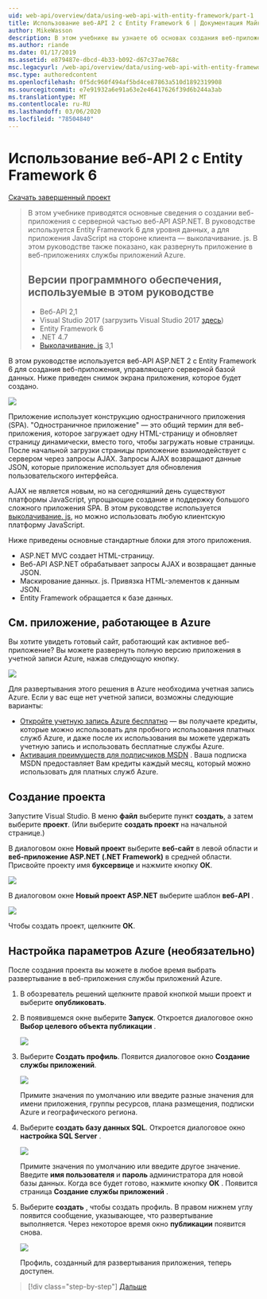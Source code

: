 ```yaml
---
uid: web-api/overview/data/using-web-api-with-entity-framework/part-1
title: Использование веб-API 2 с Entity Framework 6 | Документация Майкрософт
author: MikeWasson
description: В этом учебнике вы узнаете об основах создания веб-приложения с веб-API ASP.NET серверной частью. В руководстве используется Entity Framework 6 для макета данных...
ms.author: riande
ms.date: 01/17/2019
ms.assetid: e879487e-dbcd-4b33-b092-d67c37ae768c
msc.legacyurl: /web-api/overview/data/using-web-api-with-entity-framework/part-1
msc.type: authoredcontent
ms.openlocfilehash: 0f5dc960f494af5bd4ce87863a510d1892319908
ms.sourcegitcommit: e7e91932a6e91a63e2e46417626f39d6b244a3ab
ms.translationtype: MT
ms.contentlocale: ru-RU
ms.lasthandoff: 03/06/2020
ms.locfileid: "78504840"
---
```

# <a name="using-web-api-2-with-entity-framework-6"></a>Использование веб-API 2 с Entity Framework 6

[Скачать завершенный проект](https://github.com/MikeWasson/BookService)

> В этом учебнике приводятся основные сведения о создании веб-приложения с серверной частью веб-API ASP.NET. В руководстве используется Entity Framework 6 для уровня данных, а для приложения JavaScript на стороне клиента — выколачивание. js. В этом руководстве также показано, как развернуть приложение в веб-приложениях службы приложений Azure.
>
> ## <a name="software-versions-used-in-the-tutorial"></a>Версии программного обеспечения, используемые в этом руководстве
>
> - Веб-API 2,1
> - Visual Studio 2017 (загрузить Visual Studio 2017 [здесь](https://visualstudio.microsoft.com/downloads/?utm_medium=microsoft&utm_source=docs.microsoft.com&utm_campaign=button+cta&utm_content=download+vs2017))
> - Entity Framework 6
> - .NET 4.7
> - [Выколачивание. js](http://knockoutjs.com/) 3,1

В этом руководстве используется веб-API ASP.NET 2 с Entity Framework 6 для создания веб-приложения, управляющего серверной базой данных. Ниже приведен снимок экрана приложения, которое будет создано.

[![](part-1/_static/image2.png)](part-1/_static/image1.png)

Приложение использует конструкцию одностраничного приложения (SPA). "Одностраничное приложение" — это общий термин для веб-приложения, которое загружает одну HTML-страницу и обновляет страницу динамически, вместо того, чтобы загружать новые страницы. После начальной загрузки страницы приложение взаимодействует с сервером через запросы AJAX. Запросы AJAX возвращают данные JSON, которые приложение использует для обновления пользовательского интерфейса.

AJAX не является новым, но на сегодняшний день существуют платформы JavaScript, упрощающие создание и поддержку большого сложного приложения SPA. В этом руководстве используется [выколачивание. js](http://knockoutjs.com/), но можно использовать любую клиентскую платформу JavaScript.

Ниже приведены основные стандартные блоки для этого приложения.

- ASP.NET MVC создает HTML-страницу.
- Веб-API ASP.NET обрабатывает запросы AJAX и возвращает данные JSON.
- Маскирование данных. js. Привязка HTML-элементов к данным JSON.
- Entity Framework обращается к базе данных.

## <a name="see-this-app-running-on-azure"></a>См. приложение, работающее в Azure

Вы хотите увидеть готовый сайт, работающий как активное веб-приложение? Вы можете развернуть полную версию приложения в учетной записи Azure, нажав следующую кнопку.

[![](http://azuredeploy.net/deploybutton.png)](https://azuredeploy.net/?WT.mc_id=deploy_azure_aspnet&repository=https://github.com/tfitzmac/BookService)

Для развертывания этого решения в Azure необходима учетная запись Azure. Если у вас еще нет учетной записи, возможны следующие варианты:

- [Откройте учетную запись Azure бесплатно](https://azure.microsoft.com/pricing/free-trial/?WT.mc_id=A443DD604) — вы получаете кредиты, которые можно использовать для пробного использования платных служб Azure, и даже после их использования вы можете удержать учетную запись и использовать бесплатные службы Azure.
- [Активация преимуществ для подписчиков MSDN](https://azure.microsoft.com/pricing/member-offers/msdn-benefits-details/?WT.mc_id=A443DD604) . Ваша подписка MSDN предоставляет Вам кредиты каждый месяц, который можно использовать для платных служб Azure.

## <a name="create-the-project"></a>Создание проекта

Запустите Visual Studio. В меню **файл** выберите пункт **создать**, а затем выберите **проект**. (Или выберите **создать проект** на начальной странице.)

В диалоговом окне **Новый проект** выберите **веб-сайт** в левой области и **веб-приложение ASP.NET (.NET Framework)** в средней области. Присвойте проекту имя **буксервице** и нажмите кнопку **ОК**.

[![](part-1/_static/image11.png)](part-1/_static/image11.png)

В диалоговом окне **Новый проект ASP.NET** выберите шаблон **веб-API** .

[![](part-1/_static/image12.png)](part-1/_static/image12.png)

Чтобы создать проект, щелкните **ОК**.

## <a name="configure-azure-settings-optional"></a>Настройка параметров Azure (необязательно)

После создания проекта вы можете в любое время выбрать развертывание в веб-приложения службы приложений Azure. 

1. В обозреватель решений щелкните правой кнопкой мыши проект и выберите **опубликовать**.

2. В появившемся окне выберите **Запуск**. Откроется диалоговое окно **Выбор целевого объекта публикации** .

   [![](part-1/_static/image14.png)](part-1/_static/image14.png)

3. Выберите **Создать профиль**. Появится диалоговое окно **Создание службы приложений**.

   [![](part-1/_static/image15.png)](part-1/_static/image15.png)

   Примите значения по умолчанию или введите разные значения для имени приложения, группы ресурсов, плана размещения, подписки Azure и географического региона. 

4. Выберите **создать базу данных SQL**. Откроется диалоговое окно **настройка SQL Server** . 

   [![](part-1/_static/image16.png)](part-1/_static/image16.png)

   Примите значения по умолчанию или введите другое значение. Введите **имя пользователя** и **пароль** администратора для новой базы данных. Когда все будет готово, нажмите кнопку **ОК** . Появится страница **Создание службы приложений** .

5. Выберите **создать** , чтобы создать профиль. В правом нижнем углу появится сообщение, указывающее, что развертывание выполняется. Через некоторое время окно **публикации** появится снова.

    [![](part-1/_static/image17.png)](part-1/_static/image17.png)
   
    Профиль, созданный для развертывания приложения, теперь доступен. 

> [!div class="step-by-step"]
> [Дальше](part-2.md)
